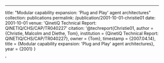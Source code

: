 ---
title: "Modular capability expansion: &apos;Plug and Play&apos; agent architectures"
collection: publications
permalink: /publication/2001-10-01-christie01
date: 2001-10-01
venue: 'QinetiQ Technical Report: QINETIQ/CHS/CAP/TR040227'
citation: '@techreport{Christie01,
 author = {Christie, Malcolm and Diethe, Tom},
 institution = {QinetiQ Technical Report: QINETIQ/CHS/CAP/TR040227},
 owner = {Tom},
 timestamp = {2007.04.14},
 title = {Modular capability expansion: &apos;Plug and Play&apos; agent architectures},
 year = {2001}
}

'